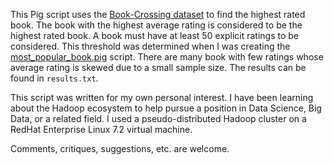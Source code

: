 This Pig script uses the [Book-Crossing dataset](http://www2.informatik.uni-freiburg.de/~cziegler/BX/) to find the highest rated book. The book with the highest average rating is considered to be the highest rated book. A book must have at least 50 explicit ratings to be considered. This threshold was determined when I was creating the [most_popular_book.pig](https://github.com/keving90/Most_Popular_Book_Pig) script. There are many book with few ratings whose average rating is skewed due to a small sample size. The results can be found in `results.txt`.

This script was written for my own personal interest. I have been learning about the Hadoop ecosystem to help pursue a position in 
Data Science, Big Data, or a related field. I used a pseudo-distributed Hadoop cluster on a RedHat Enterprise Linux 7.2 virtual machine.

Comments, critiques, suggestions, etc. are welcome.

